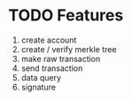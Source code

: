 # TODO Features
1. create account
2. create / verify merkle tree
3. make raw transaction
4. send transaction
5. data query
6. signature